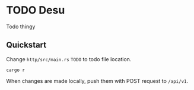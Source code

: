 
# TODO Desu

Todo thingy

## Quickstart

Change `http/src/main.rs` `TODO` to todo file location.

```console
cargo r
```

When changes are made locally, push them with POST request to `/api/v1`.
